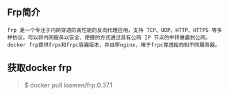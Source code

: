 ## Frp简介
	frp 是一个专注于内网穿透的高性能的反向代理应用，支持 TCP、UDP、HTTP、HTTPS 等多种协议。可以将内网服务以安全、便捷的方式通过具有公网 IP 节点的中转暴露到公网。
	docker frp提供frps和frpc容器版本，并自带nginx，用于frpc穿透指向到不同服务器。
	
## 获取docker frp
> $ docker pull  loamen/frp:0.37.1

